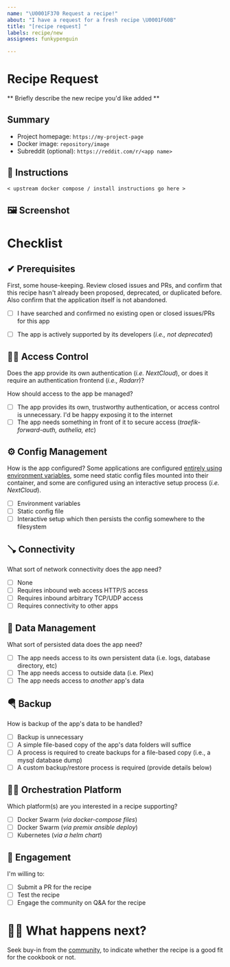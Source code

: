```yaml
---
name: "\U0001F370 Request a recipe!"
about: "I have a request for a fresh recipe \U0001F60B"
title: "[recipe request] "
labels: recipe/new
assignees: funkypenguin

---
```


# Recipe Request

** Briefly describe the new recipe you'd like added **

## Summary

<!-- Add as many of the details below as possible - this'll help to determine the structure of the recipe. Check the items you've populated, and delete the irrelevent lines -->

* Project homepage: `https://my-project-page`
* Docker image: `repository/image`
* Subreddit (optional): `https://reddit.com/r/<app name>`

## 📝 Instructions

<!-- Most projects include instructions on how to deploy via Docker. Include a link to the relevant documentation below, as well as the actual instructions / docker-compose file. -->

```
< upstream docker compose / install instructions go here >
```

## 🖼 Screenshot

<!-- Paste in a single, beautiful screenshot, which should be included in the recipe -->

<!-- 
That's it for the text entry. Save the issue and then use the much-nicer rich viewer to complete the checklist below.
-->

# Checklist

## ✔ Prerequisites

First, some house-keeping. Review closed issues and PRs, and confirm that this recipe hasn't already been proposed, deprecated, or duplicated before. Also confirm that the application itself is not abandoned.

* [ ] I have searched and confirmed no existing open or closed issues/PRs for this app
* [ ] The app is actively supported by its developers (_i.e., not deprecated_)


## 👮‍♂️ Access Control 

Does the app provide its own authentication (_i.e. NextCloud_), or does it require an authentication frontend (_i.e., Radarr_)?

How should access to the app be managed?

* [ ] The app provides its own, trustworthy authentication, or access control is unnecessary. I'd be happy exposing it to the internet
* [ ] The app needs something in front of it to secure access (_traefik-forward-auth, authelia, etc_)

<!-- Add any extra details necessary to explain the selections above -->

## ⚙️ Config Management

How is the app configured? Some applications are configured [entirely using environment variables](https://12factor.net), some need static config files mounted into their container, and some are configured using an interactive setup process (_i.e. NextCloud_). 

* [ ] Environment variables
* [ ] Static config file
* [ ] Interactive setup which then persists the config somewhere to the filesystem

<!-- Add any extra details necessary to explain the selections above -->

## 🪠 Connectivity

What sort of network connectivity does the app need?

* [ ] None
* [ ] Requires inbound web access HTTP/S access
* [ ] Requires inbound arbitrary TCP/UDP access
* [ ] Requires connectivity to other apps

<!-- Add any extra details necessary to explain the selections above -->

## 💾 Data Management

What sort of persisted data does the app need?

* [ ] The app needs access to its own persistent data (i.e. logs, database directory, etc)
* [ ] The app needs access to outside data (i.e. Plex)
* [ ] The app needs access to *another* app's data

<!-- Add any extra details necessary to explain the selections above -->

## 🪂 Backup

How is backup of the app's data to be handled?

* [ ] Backup is unnecessary
* [ ] A simple file-based copy of the app's data folders will suffice
* [ ] A process is required to create backups for a file-based copy (i.e., a mysql database dump)
* [ ] A custom backup/restore process is required (provide details below)

<!-- Add any extra details necessary to explain the selections above -->

## 🤹‍♀️ Orchestration Platform

Which platform(s) are you interested in a recipe supporting?

* [ ] Docker Swarm (_via docker-compose files_)
* [ ] Docker Swarm (_via premix ansible deploy_)
* [ ] Kubernetes (_via a helm chart_)

## 💍 Engagement

I'm willing to:

* [ ] Submit a PR for the recipe
* [ ] Test the recipe
* [ ] Engage the community on Q&A for the recipe

# 🙋‍♂️ What happens next?

Seek buy-in from the [community](http://chat.funkypenguin.co.nz), to indicate whether the recipe is a good fit for the cookbook or not.